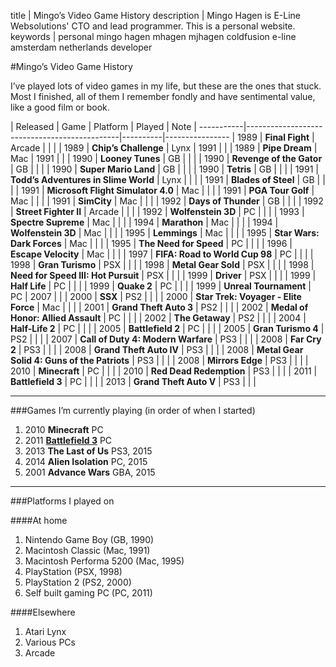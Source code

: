 title       | Mingo’s Video Game History
description | Mingo Hagen is E-Line Websolutions' CTO and lead programmer. This is a personal website.
keywords    | personal mingo hagen mhagen mjhagen coldfusion e-line amsterdam netherlands developer

#Mingo’s Video Game History

I’ve played lots of video games in my life, but these are the ones that stuck. Most I finished, all of them I remember fondly and have sentimental value, like a good film or book.

| Released | Game                                         | Platform | Played | Note |
-----------|----------------------------------------------|----------|----------------
| 1989     | **Final Fight**                              | Arcade   |        |      |
| 1989     | **Chip’s Challenge**                         | Lynx     | 1991   |      |
| 1989     | **Pipe Dream**                               | Mac      | 1991   |      |
| 1990     | **Looney Tunes**                             | GB       |        |      |
| 1990     | **Revenge of the Gator**                     | GB       |        |      |
| 1990     | **Super Mario Land**                         | GB       |        |      |
| 1990     | **Tetris**                                   | GB       |        |      |
| 1991     | **Todd’s Adventures in Slime World**         | Lynx     |        |      |
| 1991     | **Blades of Steel**                          | GB       |        |      |
| 1991     | **Microsoft Flight Simulator 4.0**           | Mac      |        |      |
| 1991     | **PGA Tour Golf**                            | Mac      |        |      |
| 1991     | **SimCity**                                  | Mac      |        |      |
| 1992     | **Days of Thunder**                          | GB       |        |      |
| 1992     | **Street Fighter II**                        | Arcade   |        |      |
| 1992     | **Wolfenstein 3D**                           | PC       |        |      |
| 1993     | **Spectre Supreme**                          | Mac      |        |      |
| 1994     | **Marathon**                                 | Mac      |        |      |
| 1994     | **Wolfenstein 3D**                           | Mac      |        |      |
| 1995     | **Lemmings**                                 | Mac      |        |      |
| 1995     | **Star Wars: Dark Forces**                   | Mac      |        |      |
| 1995     | **The Need for Speed**                       | PC       |        |      |
| 1996     | **Escape Velocity**                          | Mac      |        |      |
| 1997     | **FIFA: Road to World Cup 98**               | PC       |        |      |
| 1998     | **Gran Turismo**                             | PSX      |        |      |
| 1998     | **Metal Gear Sold**                          | PSX      |        |      |
| 1998     | **Need for Speed III: Hot Pursuit**          | PSX      |        |      |
| 1999     | **Driver**                                   | PSX      |        |      |
| 1999     | **Half Life**                                | PC       |        |      |
| 1999     | **Quake 2**                                  | PC       |        |      |
| 1999     | **Unreal Tournament**                        | PC       | 2007   |      |
| 2000     | **SSX**                                      | PS2      |        |      |
| 2000     | **Star Trek: Voyager - Elite Force**         | Mac      |        |      |
| 2001     | **Grand Theft Auto 3**                       | PS2      |        |      |
| 2002     | **Medal of Honor: Allied Assault**           | PC       |        |      |
| 2002     | **The Getaway**                              | PS2      |        |      |
| 2004     | **Half-Life 2**                              | PC       |        |      |
| 2005     | **Battlefield 2**                            | PC       |        |      |
| 2005     | **Gran Turismo 4**                           | PS2      |        |      |
| 2007     | **Call of Duty 4: Modern Warfare**           | PS3      |        |      |
| 2008     | **Far Cry 2**                                | PS3      |        |      |
| 2008     | **Grand Theft Auto IV**                      | PS3      |        |      |
| 2008     | **Metal Gear Solid 4: Guns of the Patriots** | PS3      |        |      |
| 2008     | **Mirrors Edge**                             | PS3      |        |      |
| 2010     | **Minecraft**                                | PC       |        |      |
| 2010     | **Red Dead Redemption**                      | PS3      |        |      |
| 2011     | **Battlefield 3**                            | PC       |        |      |
| 2013     | **Grand Theft Auto V**                       | PS3      |        |      |

----

###Games I’m currently playing (in order of when I started)

1. 2010 **Minecraft** PC
2. 2011 [**Battlefield 3**](http://battlelog.battlefield.com/bf3/soldier/mjhagen/stats/904379483/pc/) PC
3. 2013 **The Last of Us** PS3, 2015
4. 2014 **Alien Isolation** PC, 2015
5. 2001 **Advance Wars** GBA, 2015

----

###Platforms I played on

####At home

1. Nintendo Game Boy (GB, 1990)
2. Macintosh Classic (Mac, 1991)
3. Macintosh Performa 5200 (Mac, 1995)
4. PlayStation (PSX, 1998)
5. PlayStation 2 (PS2, 2000)
6. Self built gaming PC (PC, 2011)

####Elsewhere

1. Atari Lynx
2. Various PCs
3. Arcade
